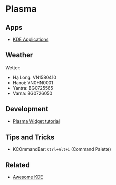 # Plasma

## Apps

- [KDE Applications](https://apps.kde.org)

## Weather

Wetter:

- Hạ Long: VN1580410
- Hanoi: VN0HN0001
- Yantra: BG0725565
- Varna: BG0726050

## Development

- [Plasma Widget tutorial](https://github.com/shvedes/awesome-kde)

## Tips and Tricks

- KCOmmandBar: `Ctrl+Alt+i` (Command Palette)

## Related

- [Awesome KDE](https://github.com/shvedes/awesome-kde)
